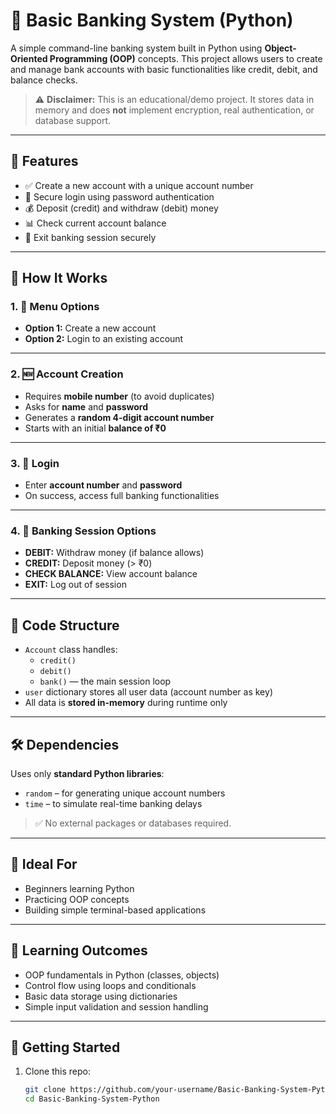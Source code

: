 # 🏦 Basic Banking System (Python)

A simple command-line banking system built in Python using **Object-Oriented Programming (OOP)** concepts. This project allows users to create and manage bank accounts with basic functionalities like credit, debit, and balance checks.

> ⚠️ **Disclaimer:** This is an educational/demo project. It stores data in memory and does **not** implement encryption, real authentication, or database support.

---

## 🚀 Features

- ✅ Create a new account with a unique account number
- 🔐 Secure login using password authentication
- 💰 Deposit (credit) and withdraw (debit) money
- 📊 Check current account balance
- 🚪 Exit banking session securely

---

## 📂 How It Works

### 1. 🔘 Menu Options
- **Option 1:** Create a new account
- **Option 2:** Login to an existing account

---

### 2. 🆕 Account Creation
- Requires **mobile number** (to avoid duplicates)
- Asks for **name** and **password**
- Generates a **random 4-digit account number**
- Starts with an initial **balance of ₹0**

---

### 3. 🔐 Login
- Enter **account number** and **password**
- On success, access full banking functionalities

---

### 4. 💼 Banking Session Options
- **DEBIT:** Withdraw money (if balance allows)
- **CREDIT:** Deposit money (> ₹0)
- **CHECK BALANCE:** View account balance
- **EXIT:** Log out of session

---

## 🧾 Code Structure

- `Account` class handles:
  - `credit()`
  - `debit()`
  - `bank()` — the main session loop
- `user` dictionary stores all user data (account number as key)
- All data is **stored in-memory** during runtime only

---

## 🛠️ Dependencies

Uses only **standard Python libraries**:
- `random` – for generating unique account numbers
- `time` – to simulate real-time banking delays

> ✅ No external packages or databases required.

---

## 📌 Ideal For
- Beginners learning Python
- Practicing OOP concepts
- Building simple terminal-based applications

---

## 🧠 Learning Outcomes
- OOP fundamentals in Python (classes, objects)
- Control flow using loops and conditionals
- Basic data storage using dictionaries
- Simple input validation and session handling

---

## 🏁 Getting Started

1. Clone this repo:
   ```bash
   git clone https://github.com/your-username/Basic-Banking-System-Python
   cd Basic-Banking-System-Python
